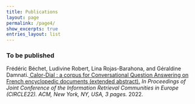 ```yaml
---
title: Publications
layout: page
permalink: /page4/
show_excerpts: true
entries_layout: list
---
```


### To be published
<p>Frédéric Béchet, Ludivine Robert, Lina Rojas-Barahona, and Géraldine Damnati.<u> Calor-Dial : a corpus for Conversational Question Answering on French encyclopedic documents (extended abstract).</u><i> In Proceedings of Joint Conference of the Information Retrieval Communities in Europe (CIRCLE22). ACM, New York, NY, USA, 3 pages.</i> 2022.</p>
